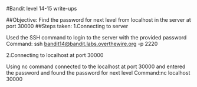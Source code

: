 #Bandit level 14-15 write-ups

##Objective: Find the password for next level from localhost in the server at port 30000 ##Steps taken: 1.Connecting to server

Used the SSH command to login to the server with the provided password
Command: ssh bandit14@bandit.labs.overthewire.org -p 2220

2.Connecting to localhost at port 30000

Using nc command connected to the localhost at port 30000 and entered the password and found the password for next level
Command:nc localhost 30000
